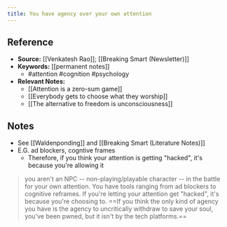 ```yaml
---
title: You have agency over your own attention
---
```

## Reference
- **Source:** [[Venkatesh Rao]]; [[Breaking Smart (Newsletter)]]
- **Keywords:** [[permanent notes]]
	- #attention #cognition #psychology 
- **Relevant Notes:**
	- [[Attention is a zero-sum game]]
	- [[Everybody gets to choose what they worship]]
	- [[The alternative to freedom is unconsciousness]]
## Notes
- See [[Waldenponding]] and [[Breaking Smart (Literature Notes)]]
- E.G. ad blockers, cogntive frames
	- Therefore, if you think your attention is getting "hacked", it's because you're allowing it


> you aren't an NPC -- non-playing/playable character -- in the battle for your own attention. You have tools ranging from ad blockers to cognitive reframes. If you're letting your attention get "hacked", it's because you're choosing to. ==If you think the only kind of agency you have is the agency to uncritically withdraw to save your soul, you've been pwned, but it isn't by the tech platforms.==